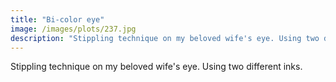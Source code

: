 ```yaml
---
title: "Bi-color eye"
image: /images/plots/237.jpg
description: "Stippling technique on my beloved wife's eye. Using two different inks."
---
```


Stippling technique on my beloved wife's eye. Using two different inks.
